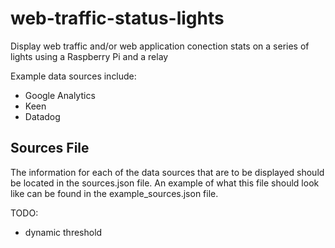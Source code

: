 # web-traffic-status-lights
Display web traffic and/or web application conection stats on a series of lights using a Raspberry Pi and a relay

Example data sources include:
- Google Analytics
- Keen
- Datadog

## Sources File
The information for each of the data sources that are to be displayed should be located in the sources.json file. An example of what this file should look like can be found in the example_sources.json file.

TODO:
- dynamic threshold